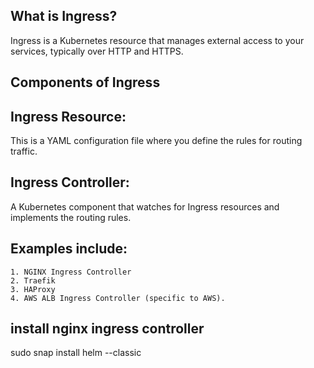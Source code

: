 ## What is Ingress?
Ingress is a Kubernetes resource that manages external access to your services, typically over HTTP and HTTPS.

## Components of Ingress
## Ingress Resource:
This is a YAML configuration file where you define the rules for routing traffic.
## Ingress Controller:
A Kubernetes component that watches for Ingress resources and implements the routing rules.
## Examples include:
    1. NGINX Ingress Controller
    2. Traefik
    3. HAProxy
    4. AWS ALB Ingress Controller (specific to AWS).


## install nginx ingress controller
sudo snap install helm --classic
